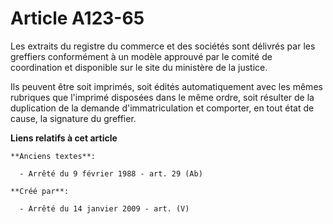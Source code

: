 # Article A123-65

Les extraits du registre du commerce et des sociétés sont délivrés par les greffiers conformément à un modèle approuvé par le
comité de coordination et disponible sur le site du ministère de la justice.

Ils peuvent être soit imprimés, soit édités automatiquement avec les mêmes rubriques que l'imprimé disposées dans le même
ordre, soit résulter de la duplication de la demande d'immatriculation et comporter, en tout état de cause, la signature du
greffier.

**Liens relatifs à cet article**

	**Anciens textes**:

	  - Arrêté du 9 février 1988 - art. 29 (Ab)

	**Créé par**:

	  - Arrêté du 14 janvier 2009 - art. (V)
